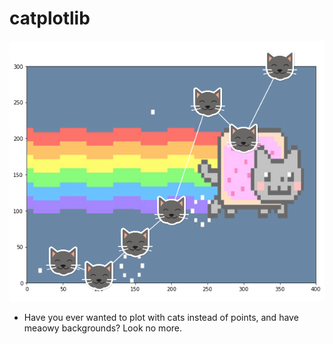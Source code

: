 # catplotlib 

![](img/catterplot_beta.jpg)

- Have you ever wanted to plot with cats instead of points, and have meaowy backgrounds? Look no more. 

